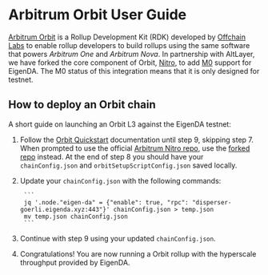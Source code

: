 # Arbitrum Orbit User Guide

[Arbitrum Orbit](https://docs.arbitrum.io/launch-orbit-chain/orbit-gentle-introduction) is a Rollup Development Kit (RDK) developed by [Offchain Labs](https://www.offchainlabs.com/) to enable rollup developers to build rollups using the same software that powers *Arbitrum One* and *Arbitrum Nova*. In partnership with AltLayer, we have forked the core component of Orbit, [Nitro](https://github.com/alt-research/nitro-eigenda/tree/eigenda), to add [M0](../../integrations-overview.md#M0) support for EigenDA. The M0 status of this integration means that it is only designed for testnet.

## How to deploy an Orbit chain

A short guide on launching an Orbit L3 against the EigenDA testnet:

1. Follow the [Orbit Quickstart](https://docs.arbitrum.io/launch-orbit-chain/orbit-quickstart) documentation until step 9, skipping step 7. When prompted to use the official [Arbitrum Nitro repo](https://github.com/OffchainLabs/nitro), use the [forked repo](https://github.com/alt-research/nitro-eigenda/tree/eigenda) instead. At the end of step 8 you should have your `chainConfig.json` and `orbitSetupScriptConfig.json` saved locally.
2. Update your `chainConfig.json` with the following commands:

        ```
        jq '.node."eigen-da" = {"enable": true, "rpc": "disperser-goerli.eigenda.xyz:443"}' chainConfig.json > temp.json 
        mv temp.json chainConfig.json
        ```
3. Continue with step 9 using your updated `chainConfig.json`.
4. Congratulations! You are now running a Orbit rollup with the hyperscale throughput provided by EigenDA.
